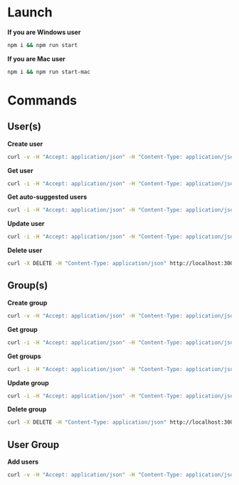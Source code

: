 # Launch
**If you are Windows user**
```bash
npm i && npm run start
```
**If you are Mac user**
```bash
npm i && npm run start-mac
```

# Commands

## User(s)
**Create user**
```bash
curl -v -H "Accept: application/json" -H "Content-Type: application/json" -X PUT --data '{"age":10,"login":"login@gmail.com","password":"password123"}' http://localhost:3000/user
```

**Get user**
```bash
curl -i -H "Accept: application/json" -H "Content-Type: application/json" http://localhost:3000/user/<id>
```

**Get auto-suggested users**
```bash
curl -i -H "Accept: application/json" -H "Content-Type: application/json" --data '{"limit":10,"loginSubstring":"login"}' http://localhost:3000/auto-suggested-users
```

**Update user**
```bash
curl -i -H "Accept: application/json" -H "Content-Type: application/json" --data '{<...>}' http://localhost:3000/user
```

**Delete user**
```bash
curl -X DELETE -H "Content-Type: application/json" http://localhost:3000/user/<id>
```

## Group(s)
**Create group**
```bash
curl -v -H "Accept: application/json" -H "Content-Type: application/json" -X PUT --data '{"name":"test_group","permissions":["READ"]}' http://localhost:3000/group
```

**Get group**
```bash
curl -i -H "Accept: application/json" -H "Content-Type: application/json" http://localhost:3000/group/<id>
```

**Get groups**
```bash
curl -i -H "Accept: application/json" -H "Content-Type: application/json" --data '{"limit":10}' http://localhost:3000/groups
```

**Update group**
```bash
curl -i -H "Accept: application/json" -H "Content-Type: application/json" --data '{<...>}' http://localhost:3000/group
```

**Delete group**
```bash
curl -X DELETE -H "Content-Type: application/json" http://localhost:3000/group/<id>
```

## User Group
**Add users**
```bash
curl -v -H "Accept: application/json" -H "Content-Type: application/json" -X PUT --data '{"userIds":["1","2","3"],"group":"ADMIN"}' http://localhost:3000/user-group/add-users
```
